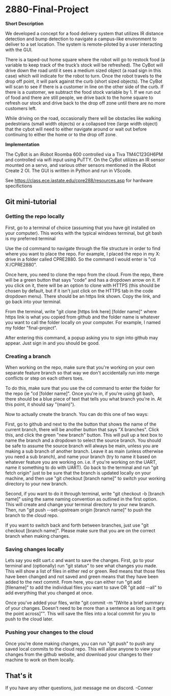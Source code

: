 # 2880-Final-Project

**Short Description**

We developed a concept for a food delivery system that utilizes IR distance detection and bump detection to navigate a campus-like environment to deliver to a set location. The system is remote-piloted by a user interacting with the GUI.

There is a taped-out home square where the robot will go to restock food (a variable to keep track of the truck’s stock will be refreshed). The CyBot will drive down the road until it sees a medium sized object (a road sign in this case) which will indicate for the robot to turn. Once the robot travels to the drop off point, it will park against the curb (short sized objects). The CyBot will scan to see if there is a customer in line on the other side of the curb. If there is a customer, we subtract the food stock variable by 1. If we run out of food and there are still people, we drive back to the home square to refresh our stock and drive back to the drop off zone until there are no more customers left. 

While driving on the road, occasionally there will be obstacles like walking pedestrians (small width objects) or a collapsed tree (large width object) that the cybot will need to either navigate around or wait out before continuing to either the home or to the drop off zone. 

**Implementation**

The CyBot is an iRobot Roomba 600 controlled via a Tiva TM4C123GH6PM and controlled via wifi input using PuTTY. On the CyBot utilizes an IR sensor mounted on a servo, and various other sensors mentioned in the iRobot Create 2 OI. The GUI is written in Python and run in VScode. 

See https://class.ece.iastate.edu/cpre288/resources.asp for hardware specifictions


## Git mini-tutorial
### Getting the repo locally
First, go to a terminal of choice (assuming that you have git installed on your computer). This works with the typical windows terminal, but git bash is my preferred terminal

Use the cd command to navigate through the file structure in order to find where you want to place the repo. For example, I placed the repo in my X: drive in a folder called
CPRE2880. So the command I would enter is "cd X:/CPRE2880".

Once here, you need to clone the repo from the cloud. From the repo, there will be a green button that says "code" and has a dropdown arrow on it. If you click on it, there
will be an option to clone with HTTPS (this should be chosen by default, but if it isn't just click on the HTTPS tab in the code dropdown menu). There should be an https link
shown. Copy the link, and go back into your terminal.

From the terminal, write "git clone [https link here] [folder name]" where https link is what you copied from github and the folder name is whatever you want to call the folder
locally on your computer. For example, I named my folder "final-project".

After entering this command, a popup asking you to sign into github may appear. Just sign in and you should be good.

### Creating a branch
When working on the repo, make sure that you're working on your own separate feature branch so that way we don't accidentally run into merge conflicts
or step on each others toes.

To do this, make sure that you use the cd command to enter the folder for the repo (ie "cd [folder name]". Once you're in, if you're using git bash, there should be a blue
piece of text that tells you what branch you're in. At this point, it should say "(main)").

Now to actually create the branch. You can do this one of two ways:

First, go to github and next to the the button that shows the name of the current branch, there will be another button that says "X branches". Click this, and click the
green "new branch" button. This will pull up a text box to name the branch and a dropdown to select the source branch. You should be safe to assume the source branch will
always be main, unless you are making a sub branch of another branch. Leave it as main (unless otherwise you need a sub branch), and name your branch (try to name it based
on whatever feature you are working on. i.e. if you're working on the UART, name it something to do with UART). Go back to the terminal and run "git fetch origin" just to
be sure that the branch is updated locally on your machine, and then use "git checkout [branch name]" to switch your working directory to your new branch.

Second, if you want to do it through terminal, write "git checkout -b [branch name]" using the same naming convention as outlined in the first option. This will create and
change your terminal directory to your new branch. Then, run "git push --set-upstream origin [branch name]" to push the branch to the cloud repo.

If you want to switch back and forth between branches, just use "git checkout [branch name]". Please make sure that you are on the correct branch when making changes.

### Saving changes locally
Lets say you edit uart.c and want to save the changes. First, go to your terminal and (optionally) run "git status" to see what changes you made. This will show a list of files
in either red or green. Red means that those files have been changed and not saved and green means that they have been added to the next commit. From here, you can either run
"git add [filename]" to add the individual files you want to save OR "git add --all" to add everything that you changed at once.

Once you've added your files, write "git commit -m "[Write a brief summary of your changes. Doesn't need to be more than a sentence as long as it gets the point across]"". This
will save the files into a local commit for you to push to the cloud later.

### Pushing your changes to the cloud
Once you're done making changes, you can run "git push" to push any saved local commits to the cloud repo. This will allow anyone to view your changes from the github website, and
download your changes to their machine to work on them locally.

## That's it
If you have any other questions, just message me on discord. -Conner
